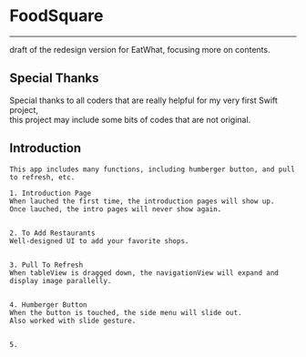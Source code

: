 # FoodSquare
------------

draft of the redesign version for EatWhat, focusing more on contents.


Special Thanks
--------------

Special thanks to all coders that are really helpful for my very first Swift project, 
<br>this project may include some bits of  codes that are not original.



Introduction
------------

    This app includes many functions, including humberger button, and pull to refresh, etc.
    
    1. Introduction Page
    When lauched the first time, the introduction pages will show up. 
    Once lauched, the intro pages will never show again.
    
    
    2. To Add Restaurants
    Well-designed UI to add your favorite shops.
    
    
    3. Pull To Refresh
    When tableView is dragged down, the navigationView will expand and display image parallelly.
    
    
    4. Humberger Button
    When the button is touched, the side menu will slide out.
    Also worked with slide gesture.
    
    
    5. 
